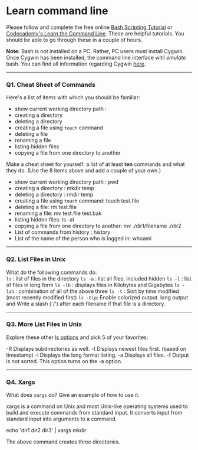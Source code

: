 # Learn command line

Please follow and complete the free online [Bash Scripting Tutorial](https://ryanstutorials.net/bash-scripting-tutorial/) or [Codecademy's Learn the Command Line](https://www.codecademy.com/learn/learn-the-command-line). These are helpful tutorials. You should be able to go through these in a couple of hours.

**Note:** Bash is not installed on a PC. Rather, PC users must install Cygwin. Once Cygwin has been installed, the command line interface witll _emulate_ bash. You can find all information regarding Cygwin [here](https://www.cygwin.com/).

---

### Q1.  Cheat Sheet of Commands  

Here's a list of items with which you should be familiar:  
* show current working directory path : 
* creating a directory
* deleting a directory
* creating a file using `touch` command
* deleting a file
* renaming a file
* listing hidden files
* copying a file from one directory to another

Make a cheat sheet for yourself: a list of at least **ten** commands and what they do.  (Use the 8 items above and add a couple of your own.)  

* show current working directory path : pwd
* creating a directory : mkdir temp
* deleting a directory : rmdir temp
* creating a file using `touch` command: touch test.file
* deleting a file: rm test.file
* renaming a file: mv test.file test.bak
* listing hidden files: ls -al
* copying a file from one directory to another: mv ./dir1/filename ./dir2
* List of commands from history : history
* List of the name of the person who is logged in: whoami
---

### Q2.  List Files in Unix   

What do the following commands do:  
`ls`  : list of files in the directory
`ls -a`  : list all files, included hidden
`ls -l`  : list of files in long form
`ls -lh`  : displays files in Kilobytes and Gigabytes
`ls -lah`  : combination of all of the above three
`ls -t`  :  Sort by time modified (most recently modified first)
`ls -Glp`: Enable colorized output. long output and Write a slash (`/') after each filename if that file is a directory.
  

---

### Q3.  More List Files in Unix  

Explore these other [ls options](http://www.techonthenet.com/unix/basic/ls.php) and pick 5 of your favorites:

> >
-R	Displays subdirectories as well.
-t	Displays newest files first. (based on timestamp)
-l	Displays the long format listing.
-a	Displays all files.
-f Output is not sorted. This option turns on the -a option.


---

### Q4.  Xargs   

What does `xargs` do? Give an example of how to use it.

xargs is a command on Unix and most Unix-like operating systems used to build and execute commands from standard input. It converts input from standard input into arguments to a command.

echo 'dir1 dir2 dir3' | xargs mkdir

The above command creates three directories.

